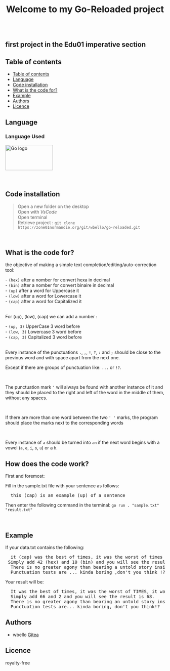 <h1 align="center">Welcome to my Go-Reloaded project</h1>
<br><br>
<h2>first project in the Edu01 imperative section</h2>

## Table of contents

- [Table of contents](#table-of-contents)
- [Language](#language)
- [Code installation](#code-installation)
- [What is the code for?](#what-is-the-code-for)
- [Example](#example)
- [Authors](#authors)
- [Licence](#licence)

## Language

<h3 align="left">Language Used</h3>
<div align="left">
  <img src="https://openupthecloud.com/wp-content/uploads/2020/01/Golang.png?ezimgfmt=ng%3Awebp%2Fngcb2%2Frs%3Adevice%2Frscb2-1" height="80" width="150" alt="Go logo"  />
</div>
<br><br>

## Code installation


> Open a new folder on the desktop  <br>
> Open with *VsCode* <br>
> Open terminal <br>
> Retrieve project : `git clone https://zone01normandie.org/git/wbello/go-reloaded.git` <br>

<br>

## What is the code for?

<p>the objective of making a simple text completion/editing/auto-correction tool:</p>
- <code>(hex)</code> after a nomber for convert hexa in decimal<br>
- <code>(bin)</code> after a nomber for convert binaire in decimal <br>
- <code>(up)</code> after a word for Uppercase it <br>
- <code>(low)</code> after a word for Lowercase it <br>
- <code>(cap)</code> after a word for Capitalized it <br>
<br>

<p>For (up), (low), (cap) we can add a number :</p>
- <code>(up, 3)</code> UpperCase 3 word before <br>
- <code>(low, 3)</code> Lowercase 3 word before <br>
- <code>(cap, 3)</code> Capitalized 3 word before <br>
<br>

<p>Every instance of the punctuations <code>.</code>, <code>,</code>, <code>!</code>, <code>?</code>, <code>:</code> and <code>;</code> should be close to the previous word and with space apart from the next one.</p>
<p>Except if there are groups of punctuation like: <code>...</code> or <code>!?</code>.<p>
<br>

<p>The punctuation mark <code>'</code> will always be found with another instance of it and they should be placed to the right and left of the word in the middle of them, without any spaces.</p>
<br>

<p>If there are more than one word between the two <code>' '</code> marks, the program should place the marks next to the corresponding words</p>
<br>

<p>Every instance of <code>a</code> should be turned into <code>an</code> if the next word begins with a vowel (<code>a</code>, <code>e</code>, <code>i</code>, <code>o</code>, <code>u</code>) or a <code>h</code>.</p>

<h2>How does the code work?</h2>
<p>First and foremost:</p>
<p>Fill in the sample.txt file with your sentence as follows:</p>
<pre>
  <span>this (cap) is an example (up) of a sentence</span>
</pre>

<p>Then enter the following command in the terminal: <code>go run . "sample.txt" "result.txt" </code></p>

<br>

## Example

<p>If your data.txt contains the following:</p>
<pre>
  <span>it (cap) was the best of times, it was the worst of times (up) , it was the age of wisdom, it was the age of foolishness (cap, 6) , it was the epoch of belief, it was the epoch of incredulity, it was the season of Light, it was the season of darkness, it was the spring of hope, IT WAS THE (low, 3) winter of despair.</span>
<span> Simply add 42 (hex) and 10 (bin) and you will see the result is 68.</span>
  <span>There is no greater agony than bearing a untold story inside you.</span>
  <span>Punctuation tests are ... kinda boring ,don't you think !?</span>
</pre>

<p>Your result will be:</p>
<pre>
  <span>It was the best of times, it was the worst of TIMES, it was the age of wisdom, It Was The Age Of Foolishness, it was the epoch of belief, it was the epoch of incredulity, it was the season of Light, it was the season of darkness, it was the spring of hope, it was the winter of despair. </span>
  <span>Simply add 66 and 2 and you will see the result is 68.</span>
  <span>There is no greater agony than bearing an untold story inside you. </span>
  <span>Punctuation tests are... kinda boring, don't you think!?</span>
</pre>

## Authors

+ wbello [Gitea](https://zone01normandie.org/git/wbello) 

## Licence

<p>royalty-free</p>